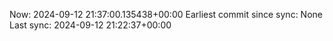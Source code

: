 Now: 2024-09-12 21:37:00.135438+00:00 Earliest commit since sync: None Last sync: 2024-09-12 21:22:37+00:00
